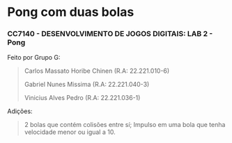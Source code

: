 # Pong com duas bolas

### CC7140 - DESENVOLVIMENTO DE JOGOS DIGITAIS: LAB 2 - Pong

Feito por Grupo G:

> Carlos Massato Horibe Chinen (R.A: 22.221.010-6)
> 
> Gabriel Nunes Missima (R.A: 22.221.040-3)
> 
> Vinicius Alves Pedro (R.A: 22.221.036-1)

Adições:

> 2 bolas que contém colisões entre sí;
> Impulso em uma bola que tenha velocidade menor ou igual a 10.
